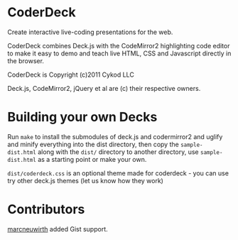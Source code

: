 CoderDeck
=========
Create interactive live-coding presentations for the web.

CoderDeck combines Deck.js with the CodeMirror2 highlighting code editor to 
make it easy to demo and teach live HTML, CSS and Javascript directly in the browser.



CoderDeck is Copyright (c)2011 Cykod LLC

Deck.js, CodeMirror2, jQuery et al are (c) their respective owners.


Building your own Decks
==================

Run `make` to install the submodules of deck.js and codermirror2 and uglify and minify everything into the dist directory,
then copy the `sample-dist.html` along with the `dist/` directory to another directory, use `sample-dist.html` as a 
starting point or make your own.

`dist/coderdeck.css` is an optional theme made for coderdeck - you can use try other deck.js themes (let us know how they work)


Contributors
============

[marcneuwirth](https://github.com/marcneuwirth) added Gist support.
